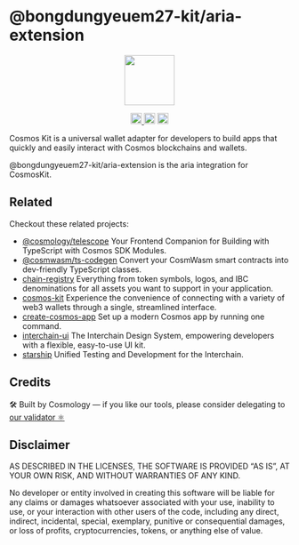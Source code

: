 # @bongdungyeuem27-kit/aria-extension

<p align="center" width="100%">
    <img height="90" src="https://user-images.githubusercontent.com/545047/190171432-5526db8f-9952-45ce-a745-bea4302f912b.svg" />
</p>

<p align="center" width="100%">
  <a href="https://github.com/cosmology-tech/cosmos-kit/actions/workflows/run-tests.yml">
    <img height="20" src="https://github.com/cosmology-tech/cosmos-kit/actions/workflows/run-tests.yml/badge.svg" />
  </a>
   <a href="https://github.com/cosmology-tech/cosmos-kit/blob/main/wallets/aria-extension/LICENSE"><img height="20" src="https://img.shields.io/badge/license-BSD%203--Clause%20Clear-blue.svg"></a>
   <a href="https://www.npmjs.com/package/@bongdungyeuem27-kit/aria-extension"><img height="20" src="https://img.shields.io/github/package-json/v/cosmology-tech/cosmos-kit?filename=wallets%2Faria-extension%2Fpackage.json"></a>
</p>

Cosmos Kit is a universal wallet adapter for developers to build apps that quickly and easily interact with Cosmos blockchains and wallets.

@bongdungyeuem27-kit/aria-extension is the aria integration for CosmosKit.

## Related

Checkout these related projects:

- [@cosmology/telescope](https://github.com/cosmology-tech/telescope) Your Frontend Companion for Building with TypeScript with Cosmos SDK Modules.
- [@cosmwasm/ts-codegen](https://github.com/CosmWasm/ts-codegen) Convert your CosmWasm smart contracts into dev-friendly TypeScript classes.
- [chain-registry](https://github.com/cosmology-tech/chain-registry) Everything from token symbols, logos, and IBC denominations for all assets you want to support in your application.
- [cosmos-kit](https://github.com/cosmology-tech/cosmos-kit) Experience the convenience of connecting with a variety of web3 wallets through a single, streamlined interface.
- [create-cosmos-app](https://github.com/cosmology-tech/create-cosmos-app) Set up a modern Cosmos app by running one command.
- [interchain-ui](https://github.com/cosmology-tech/interchain-ui) The Interchain Design System, empowering developers with a flexible, easy-to-use UI kit.
- [starship](https://github.com/cosmology-tech/starship) Unified Testing and Development for the Interchain.

## Credits

🛠 Built by Cosmology — if you like our tools, please consider delegating to [our validator ⚛️](https://cosmology.zone/validator)

## Disclaimer

AS DESCRIBED IN THE LICENSES, THE SOFTWARE IS PROVIDED “AS IS”, AT YOUR OWN RISK, AND WITHOUT WARRANTIES OF ANY KIND.

No developer or entity involved in creating this software will be liable for any claims or damages whatsoever associated with your use, inability to use, or your interaction with other users of the code, including any direct, indirect, incidental, special, exemplary, punitive or consequential damages, or loss of profits, cryptocurrencies, tokens, or anything else of value.
